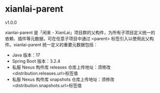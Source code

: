 # xianlai-parent

v1.0.0

xianlai-parent 是「闲来 - XianLai」项目群的父构件，为所有子项目定义统一的依赖、插件等元数据，可在任意子项目中通过 \<parent\> 标签引入以使用此父构件。xianlai-parent 统一定义的重要元数据包括：

- Java 版本：17
- Spring Boot 版本：3.2.4
- 私服 Nexus 构件库 releases 仓库上传地址：须修改\<distribution.releases.url\>标签值
- 私服 Nexus 构件库 snapshots 仓库上传地址：须修改\<distribution.snapshots.url\>标签值
